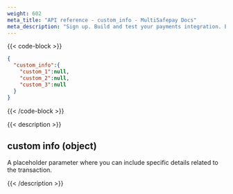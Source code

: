 ```yaml
---
weight: 602
meta_title: "API reference - custom_info - MultiSafepay Docs"
meta_description: "Sign up. Build and test your payments integration. Explore our products and services. Use our API reference, SDKs, and wrappers. Get support."
---
```


{{< code-block >}}

```json 
{
  "custom_info":{
    "custom_1":null,
    "custom_2":null,
    "custom_3":null
  }
}
```

{{< /code-block >}}

{{< description >}}

## custom info (object)

A placeholder parameter where you can include specific details related to the transaction.

{{< /description >}}